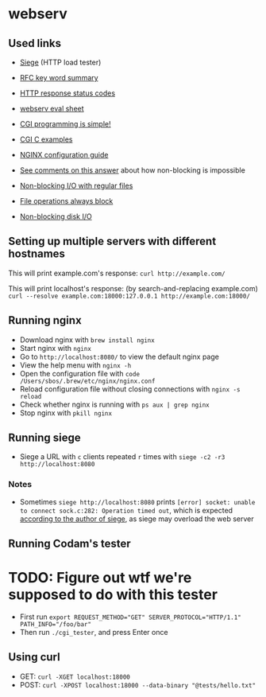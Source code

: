 # webserv

## Used links

- [Siege](https://www.joedog.org/siege-home/) (HTTP load tester)
- [RFC key word summary](https://mtsknn.fi/blog/rfc-2119-in-a-nutshell/)
- [HTTP response status codes](https://developer.mozilla.org/en-US/docs/Web/HTTP/Status#client_error_responses)
- [webserv eval sheet](https://rphlr.github.io/42-Evals/Rank05/webserv/)
- [CGI programming is simple!](http://www.whizkidtech.redprince.net/cgi-bin/tutorial)
- [CGI C examples](https://www.eskimo.com/~scs/cclass/handouts/cgi.html)
- [NGINX configuration guide](https://www.plesk.com/blog/various/nginx-configuration-guide/)

- [See comments on this answer](https://stackoverflow.com/a/5616108/13279557) about how non-blocking is impossible
- [Non-blocking I/O with regular files](https://www.remlab.net/op/nonblock.shtml)
- [File operations always block](https://stackoverflow.com/a/56403228/13279557)
- [Non-blocking disk I/O](https://neugierig.org/software/blog/2011/12/nonblocking-disk-io.html)

## Setting up multiple servers with different hostnames

This will print example.com's response:
`curl http://example.com/`

This will print localhost's response: (by search-and-replacing example.com)
`curl --resolve example.com:18000:127.0.0.1 http://example.com:18000/`

## Running nginx

- Download nginx with `brew install nginx`
- Start nginx with `nginx`
- Go to `http://localhost:8080/` to view the default nginx page
- View the help menu with `nginx -h`
- Open the configuration file with `code /Users/sbos/.brew/etc/nginx/nginx.conf`
- Reload configuration file without closing connections with `nginx -s reload`
- Check whether nginx is running with `ps aux | grep nginx`
- Stop nginx with `pkill nginx`

## Running siege

- Siege a URL with `c` clients repeated `r` times with `siege -c2 -r3 http://localhost:8080`

### Notes

- Sometimes `siege http://localhost:8080` prints `[error] socket: unable to connect sock.c:282: Operation timed out`, which is expected [according to the author of siege](https://github.com/JoeDog/siege/issues/176#issuecomment-1274215687), as siege may overload the web server

## Running Codam's tester

# TODO: Figure out wtf we're supposed to do with this tester

- First run `export REQUEST_METHOD="GET" SERVER_PROTOCOL="HTTP/1.1" PATH_INFO="/foo/bar"`
- Then run `./cgi_tester`, and press Enter once

## Using curl

- GET: `curl -XGET localhost:18000`
- POST: `curl -XPOST localhost:18000 --data-binary "@tests/hello.txt"`
